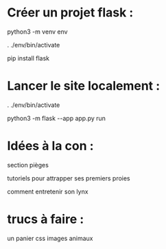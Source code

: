 # Créer un projet flask :

python3 -m venv env

. ./env/bin/activate

pip install flask

# Lancer le site localement :

. ./env/bin/activate

python3 -m flask --app app.py run

# Idées à la con :

section pièges

tutoriels pour attrapper ses premiers proies

comment entretenir son lynx

# trucs à faire :

un panier
css
images animaux
